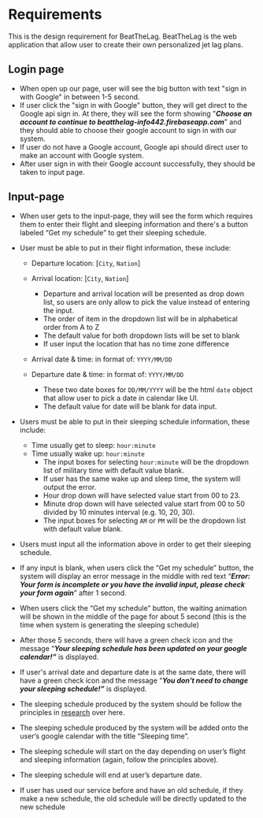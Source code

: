 # Requirements
This is the design requirement for BeatTheLag. BeatTheLag is the web application that allow user to create their own personalized jet lag plans.

## Login page
- When open up our page, user will see the big button with text "sign in with Google" in between 1-5 second.
- If user click the "sign in with Google" button, they will get direct to the Google api sign in. At there, they will see the form showing "***Choose an account to continue to beatthelag-info442.firebaseapp.com***" and they should able to choose their google account to sign in with our system.
- If user do not have a Google account, Google api should direct user to make an account with Google system.
- After user sign in with their Google account successfully, they should be taken to input page.

## Input-page
- When user gets to the input-page, they will see the form which requires them to enter their flight and sleeping information and there's a button labeled “Get my schedule” to get their sleeping schedule.

- User must be able to put in their flight information, these include:

    - Departure location: [`City`, `Nation`]
    - Arrival location: [`City`, `Nation`]
        - Departure and arrival location will be presented as drop down list, so users are only allow to pick the value instead of entering the input.
        - The order of item in the dropdown list will be in alphabetical order from A to Z
        - The default value for both dropdown lists will be set to blank
        - If user input the location that has no time zone difference

     - Arrival date & time: in format of: `YYYY/MM/DD`  
     - Departure date & time: in format of: `YYYY/MM/DD`
        - These two date boxes for `DD/MM/YYYY` will be the html `date` object that allow user to pick a date in calendar like UI.
        - The default value for date will be blank for data input.  

- Users must be able to put in their sleeping schedule information, these include:
    - Time usually get to sleep: `hour:minute`
    - Time usually wake up: `hour:minute`
        - The input boxes for selecting `hour:minute` will be the dropdown list of military time with default value blank.
        - If user has the same wake up and sleep time, the system will output the error. 
        - Hour drop down will have selected value start from 00 to 23.
        - Minute drop down will have selected value start from 00 to 50 divided by 10 minutes interval (e.g. 10, 20, 30).
        - The input boxes for selecting `AM` or `PM` will be the dropdown list with default value blank.

- Users must input all the information above in order to get their sleeping schedule.
- If any input is blank, when users click the “Get my schedule” button, the system will display an error message in the middle with red text “***Error: Your form is incomplete or you have the invalid input, please check your form again***” after 1 second.
- When users click the “Get my schedule” button, the waiting animation will be shown in the middle of the page for about 5 second (this is the time when system is generating the sleeping schedule)
- After those 5 seconds, there will have a green check icon and the message “***Your sleeping schedule has been updated on your google calendar!”*** is displayed.
- If user's arrival date and departure date is at the same date, there will have a green check icon and the message “***You don't need to change your sleeping schedule!”*** is displayed.
- The sleeping schedule produced by the system should be follow the principles in [research](https://www.ncbi.nlm.nih.gov/pmc/articles/PMC2829880/) over here.
- The sleeping schedule produced by the system will be added onto the user’s google calendar with the title “Sleeping time”.
- The sleeping schedule will start on the day depending on user’s flight and sleeping information (again, follow the principles above).
- The sleeping schedule will end at user’s departure date.

- If user has used our service before and have an old schedule, if they make a new schedule, the old schedule will be directly updated to the new schedule
